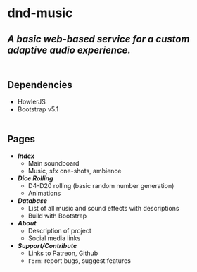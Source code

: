 # dnd-music
## *A basic web-based service for a custom adaptive audio experience.*<br><br>


## Dependencies
- HowlerJS
- Bootstrap v5.1<br><br>
## Pages
- ***Index***
  - Main soundboard
  - Music, sfx one-shots, ambience
- ***Dice Rolling***
  - D4-D20 rolling (basic random number generation)
  - Animations
- ***Database***
  - List of all music and sound effects with descriptions
  - Build with Bootstrap
- ***About***
  - Description of project
  - Social media links
- ***Support/Contribute***
  - Links to Patreon, Github
  - `Form`: report bugs, suggest features